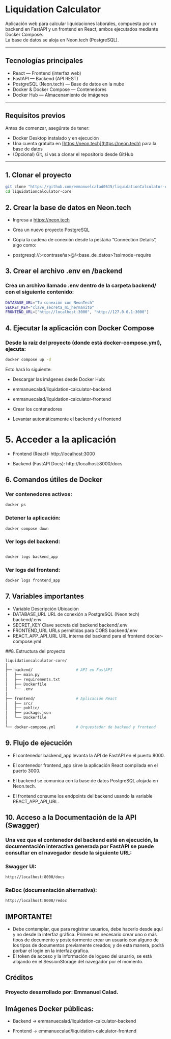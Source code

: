 # Liquidation Calculator

Aplicación web para calcular liquidaciones laborales, compuesta por un backend en FastAPI y un frontend en React, ambos ejecutados mediante Docker Compose.  
La base de datos se aloja en Neon.tech (PostgreSQL).

---

## Tecnologías principales

- React — Frontend (interfaz web)
- FastAPI — Backend (API REST)
- PostgreSQL (Neon.tech) — Base de datos en la nube
- Docker & Docker Compose — Contenedores
- Docker Hub — Almacenamiento de imágenes

---

## Requisitos previos

Antes de comenzar, asegúrate de tener:

- Docker Desktop instalado y en ejecución
- Una cuenta gratuita en [https://neon.tech](https://neon.tech) para la base de datos
- (Opcional) Git, si vas a clonar el repositorio desde GitHub

---

## 1. Clonar el proyecto

```bash
git clone "https://github.com/emmanuelcalad0615/liquidationCalculator-core.git"
cd liquidationcalculator-core
```
## 2. Crear la base de datos en Neon.tech

- Ingresa a https://neon.tech

- Crea un nuevo proyecto PostgreSQL

- Copia la cadena de conexión desde la pestaña “Connection Details”, algo como:

- postgresql://<usuario>:<contraseña>@<host>/<base_de_datos>?sslmode=require

## 3. Crear el archivo .env en /backend
### Crea un archivo llamado .env dentro de la carpeta backend/ con el siguiente contenido:
```bash
DATABASE_URL="Tu conexión con NeonTech"
SECRET_KEY="clave_secreta_mi_hermanito"
FRONTEND_URL=["http://localhost:3000", "http://127.0.0.1:3000"]
```
## 4. Ejecutar la aplicación con Docker Compose
### Desde la raíz del proyecto (donde está docker-compose.yml), ejecuta:

```bash
docker compose up -d
```
Esto hará lo siguiente:

- Descargar las imágenes desde Docker Hub:

-  emmanuecalad/liquidation-calculator-backend

- emmanuecalad/liquidation-calculator-frontend

- Crear los contenedores

- Levantar automáticamente el backend y el frontend

# 5. Acceder a la aplicación
- Frontend (React): http://localhost:3000

- Backend (FastAPI Docs): http://localhost:8000/docs

## 6. Comandos útiles de Docker
### Ver contenedores activos:

```bash
docker ps
```
### Detener la aplicación:

```bash
docker compose down
```
### Ver logs del backend:

```bash

docker logs backend_app
```
### Ver logs del frontend:

```bash
docker logs frontend_app
```
## 7. Variables importantes
- Variable	Descripción	Ubicación
- DATABASE_URL	URL de conexión a PostgreSQL (Neon.tech)	backend/.env
- SECRET_KEY	Clave secreta del backend	backend/.env
- FRONTEND_URL	URLs permitidas para CORS	backend/.env
- REACT_APP_API_URL	URL interna del backend para el frontend	docker-compose.yml

##8. Estructura del proyecto
```bash
liquidationcalculator-core/
│
├── backend/                   # API en FastAPI
│   ├── main.py
│   ├── requirements.txt
│   ├── Dockerfile
│   └── .env
│
├── frontend/                  # Aplicación React
│   ├── src/
│   ├── public/
│   ├── package.json
│   └── Dockerfile
│
└── docker-compose.yml         # Orquestador de backend y frontend
``` 
## 9. Flujo de ejecución
- El contenedor backend_app levanta la API de FastAPI en el puerto 8000.

- El contenedor frontend_app sirve la aplicación React compilada en el puerto 3000.

- El backend se comunica con la base de datos PostgreSQL alojada en Neon.tech.

- El frontend consume los endpoints del backend usando la variable REACT_APP_API_URL.

## 10. Acceso a la Documentación de la API (Swagger)

### Una vez que el contenedor del backend esté en ejecución, la documentación interactiva generada por FastAPI se puede consultar en el navegador desde la siguiente URL:

### Swagger UI:

```bash
http://localhost:8000/docs
```

### ReDoc (documentación alternativa):
```bash
http://localhost:8000/redoc
```
## IMPORTANTE!
- Debe contemplar, que para registrar usuarios, debe hacerlo desde aquí y no desde la interfaz gráfica. Primero es necesario crear uno o más tipos de documento y posteriormente crear un usuario con alguno de los tipos de documentos previamente creados; y de esta manera, podrá porbar el login en la interfaz grafica.
- El token de acceso y la información de logueo del usuario, se está alojando en el SessionStorage del navegador por el momento.

## Créditos
### Proyecto desarrollado por: Emmanuel Calad.

## Imágenes Docker públicas:

- Backend → emmanuecalad/liquidation-calculator-backend

- Frontend → emmanuecalad/liquidation-calculator-frontend








